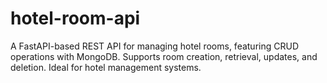 # hotel-room-api
A FastAPI-based REST API for managing hotel rooms, featuring CRUD operations with MongoDB. Supports room creation, retrieval, updates, and deletion. Ideal for hotel management systems.

